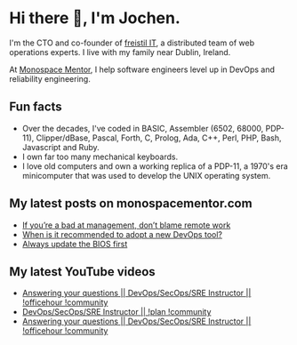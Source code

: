 # Hi there 👋, I'm Jochen.

I'm the CTO and co-founder of [freistil IT](https://www.freistil.it), a distributed team of web operations experts. I live with my family near Dublin, Ireland.

At [Monospace Mentor](https://monospacementor.com), I help software engineers level up in DevOps and reliability engineering.

## Fun facts

- Over the decades, I've coded in BASIC, Assembler (6502, 68000, PDP-11), Clipper/dBase, Pascal, Forth, C, Prolog, Ada, C++, Perl, PHP, Bash, Javascript and Ruby.
- I own far too many mechanical keyboards.
- I love old computers and own a working replica of a PDP-11, a 1970's era minicomputer that was used to develop the UNIX operating system.

## My latest posts on monospacementor.com

<!-- MONOSPACE:START -->
- [If you’re a bad at management, don’t blame remote work](https://monospacementor.com/2025/02/remote-work-needs-good-managers/)
- [When is it recommended to adopt a new DevOps tool?](https://monospacementor.com/2025/02/when-adopt-new-devops-tool/)
- [Always update the BIOS first](https://monospacementor.com/2025/02/always-update-bios-first/)
<!-- MONOSPACE:END -->

## My latest YouTube videos

<!-- YOUTUBE:START -->
- [Answering your questions || DevOps/SecOps/SRE Instructor || !officehour !community](https://www.youtube.com/watch?v=vm4xK6phi98)
- [DevOps/SecOps/SRE Instructor || !plan !community](https://www.youtube.com/watch?v=ynStN0nnJ4w)
- [Answering your questions || DevOps/SecOps/SRE Instructor || !officehour !community](https://www.youtube.com/watch?v=oRGN_JwVzuY)
<!-- YOUTUBE:END -->
